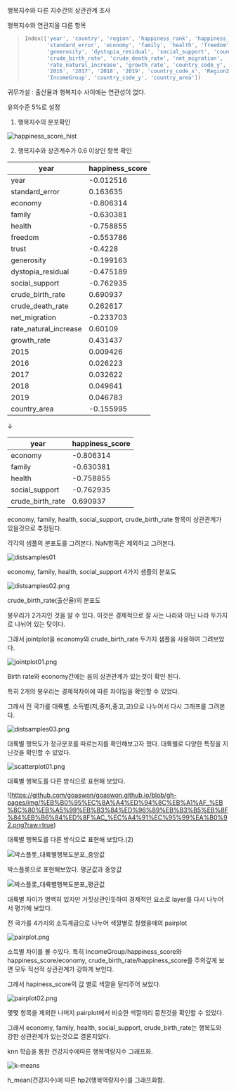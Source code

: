 행복지수와 다른 지수간의 상관관계 조사

행복지수와 연관지을 다른 항목

>   ```python
>   Index(['year', 'country', 'region', 'happiness_rank', 'happiness_score',
>          'standard_error', 'economy', 'family', 'health', 'freedom', 'trust',
>          'generosity', 'dystopia_residual', 'social_support', 'country_code_x',
>          'crude_birth_rate', 'crude_death_rate', 'net_migration',
>          'rate_natural_increase', 'growth_rate', 'country_code_y', '2015',
>          '2016', '2017', '2018', '2019', 'country_code_x', 'Region2',
>          'IncomeGroup', 'country_code_y', 'country_area'])
>   ```

귀무가설 : 출산율과 행복지수 사이에는 연관성이 없다.

유의수준 5%로 설정

1.  행복지수의 분포확인

![happiness_score_hist](https://github.com/goaswon/goaswon.github.io/blob/gh-pages/img/happiness_score_hist.png?raw=true)

2.  행복지수와 상관계수가 0.6 이상인 항목 확인

| year                  | happiness_score |
| --------------------- | --------------- |
| year                  | -0.012516       |
| standard_error        | 0.163635        |
| economy               | -0.806314       |
| family                | -0.630381       |
| health                | -0.758855       |
| freedom               | -0.553786       |
| trust                 | -0.4228         |
| generosity            | -0.199163       |
| dystopia_residual     | -0.475189       |
| social_support        | -0.762935       |
| crude_birth_rate      | 0.690937        |
| crude_death_rate      | 0.262617        |
| net_migration         | -0.233703       |
| rate_natural_increase | 0.60109         |
| growth_rate           | 0.431437        |
| 2015                  | 0.009426        |
| 2016                  | 0.026223        |
| 2017                  | 0.032622        |
| 2018                  | 0.049641        |
| 2019                  | 0.046783        |
| country_area          | -0.155995       |

↓

| year             | happiness_score |
| ---------------- | --------------- |
| economy          | -0.806314       |
| family           | -0.630381       |
| health           | -0.758855       |
| social_support   | -0.762935       |
| crude_birth_rate | 0.690937        |



economy, family, health, social_support, crude_birth_rate 항목이 상관관계가 있을것으로 추정된다.

각각의 샘플의 분포도를 그려본다. NaN항목은 제외하고 그려본다.

![distsamples01](https://github.com/goaswon/goaswon.github.io/blob/gh-pages/img/distsamples01.png?raw=true)

economy, family, health, social_support 4가지 샘플의 분포도

![distsamples02.png](https://github.com/goaswon/goaswon.github.io/blob/gh-pages/img/distsamples02.png?raw=true)

crude_birth_rate(출산율)의 분포도

봉우리가 2가지인 것을 알 수 있다. 이것은 경제적으로 잘 사는 나라와 아닌 나라 두가지로 나뉘어 있는 탓이다.

그래서 jointplot을 economy와 crude_birth_rate 두가지 샘플을 사용하여 그려보았다.

![jointplot01.png](https://github.com/goaswon/goaswon.github.io/blob/gh-pages/img/jointplot01.png?raw=true)

Birth rate와 economy간에는 음의 상관관계가 있는것이 확인 된다.

특히 2개의 봉우리는 경제적차이에 따른 차이임을 확인할 수 있었다.

그래서 전 국가를 대륙별, 소득별(저,중저,중고,고)으로 나누어서 다시 그래프를 그려본다.



![distsamples03.png](https://github.com/goaswon/goaswon.github.io/blob/gh-pages/img/distsamples03.png?raw=true)

대륙별 행복도가 정규분포를 따르는지를 확인해보고자 했다. 대륙별로 다양한 특징을 지닌것을 확인할 수 있었다.

![scatterplot01.png](https://github.com/goaswon/goaswon.github.io/blob/gh-pages/img/scatterplot01.png?raw=true)

대륙별 행복도를 다른 방식으로 표현해 보았다.

![https://github.com/goaswon/goaswon.github.io/blob/gh-pages/img/%EB%B0%95%EC%8A%A4%ED%94%8C%EB%A1%AF_%EB%8C%80%EB%A5%99%EB%B3%84%ED%96%89%EB%B3%B5%EB%8F%84%EB%B6%84%ED%8F%AC_%EC%A4%91%EC%95%99%EA%B0%92.png?raw=true)

대륙별 행복도를 다른 방식으로 표현해 보았다.(2)

![박스플롯_대륙별행복도분포_중앙값](https://bn1301files.storage.live.com/y4mm1v2xqpNNOh4hKDE94JyyYR6499rNj9g86Y7uq8inWWEIqeYqIjbi21KbSgDH54haWfPUNs4_LtWte9Bm43ZQl4xsdALXE9OxuPgmX1ZyFSnyy4pQ9jYzqlc1h1b0p3LWgOkaJOOyZXvF4sqx1Xi9ahoE9NEjWIicyiFjOnH6AbZRut_hdlViATLxoYKIRD2?width=1612&height=1020&cropmode=none)

박스플롯으로 표현해보았다. 평균값과 중앙값

![박스플롯_대륙별행복도분포_평균값](https://github.com/goaswon/goaswon.github.io/blob/gh-pages/img/%EB%B0%95%EC%8A%A4%ED%94%8C%EB%A1%AF_%EB%8C%80%EB%A5%99%EB%B3%84%ED%96%89%EB%B3%B5%EB%8F%84%EB%B6%84%ED%8F%AC_%ED%8F%89%EA%B7%A0%EA%B0%92.png?raw=true)

대륙별 차이가 명백히 있지만 거짓상관인듯하여 경제적인 요소로 layer를 다시 나누어서 평가해 보았다.



전 국가를 4가지의 소득계급으로 나누어 색깔별로 칠했을때의  pairplot

![pairplot.png](https://github.com/goaswon/goaswon.github.io/blob/gh-pages/img/pairplot.png?raw=true)

소득별 차이를 볼 수있다. 특히 IncomeGroup/happiness_score와 happiness_score/economy, crude_birth_rate/happiness_score를 주의깊게 보면 모두 직선적 상관관계가 강하게 보인다.



그래서 hapiness_score의 값 별로 색깔을 달리주어 보았다.

![pairplot02.png](https://github.com/goaswon/goaswon.github.io/blob/gh-pages/img/pairplot02.png?raw=true)

몇몇 항목을 제외한 나머지 pairplot에서 비슷한 색깔끼리 뭉친것을 확인할 수 있었다.



그래서 economy, family, health, social_support, crude_birth_rate는 행복도와 강한 상관관계가 있는것으로 결론지었다.





knn 학습을 통한 건강지수에따른 행복역량지수 그래프화.

![k-means](https://github.com/goaswon/goaswon.github.io/blob/gh-pages/img/k-means.png?raw=true)

h_mean(건강지수)에 따른 hp2(행복역량지수)를 그래프화함.
